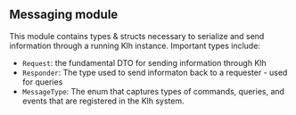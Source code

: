 ## Messaging module

This module contains types & structs necessary to serialize and send information through a running Klh instance. Important types include:

- `Request`: the fundamental DTO for sending information through Klh
- `Responder`: The type used to send informaton back to a requester - used for queries
- `MessageType`: The enum that captures types of commands, queries, and events that are registered in the Klh system.
